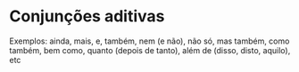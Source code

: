# Conjunções aditivas

Exemplos: ainda, mais, e, também, nem (e não), não só, mas também, como também, bem como, quanto (depois de tanto), além de (disso, disto, aquilo), etc
